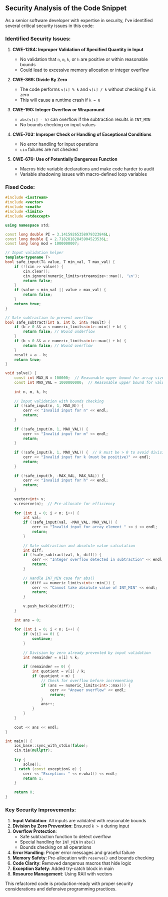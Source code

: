 ## Security Analysis of the Code Snippet

As a senior software developer with expertise in security, I've identified several critical security issues in this code:

### Identified Security Issues:

1. **CWE-1284: Improper Validation of Specified Quantity in Input**
   - No validation that `n`, `m`, `k`, or `h` are positive or within reasonable bounds
   - Could lead to excessive memory allocation or integer overflow

2. **CWE-369: Divide By Zero**
   - The code performs `v[i] % k` and `v[i] / k` without checking if `k` is zero
   - This will cause a runtime crash if `k = 0`

3. **CWE-190: Integer Overflow or Wraparound**
   - `abs(v[i] - h)` can overflow if the subtraction results in `INT_MIN`
   - No bounds checking on input values

4. **CWE-703: Improper Check or Handling of Exceptional Conditions**
   - No error handling for input operations
   - `cin` failures are not checked

5. **CWE-676: Use of Potentially Dangerous Function**
   - Macros hide variable declarations and make code harder to audit
   - Variable shadowing issues with macro-defined loop variables

### Fixed Code:

```cpp
#include <iostream>
#include <vector>
#include <cmath>
#include <limits>
#include <stdexcept>

using namespace std;

const long double PI = 3.14159265358979323846L;
const long double E = 2.71828182845904523536L;
const long long mod = 1000000007;

// Input validation helper
template<typename T>
bool safe_input(T& value, T min_val, T max_val) {
    if (!(cin >> value)) {
        cin.clear();
        cin.ignore(numeric_limits<streamsize>::max(), '\n');
        return false;
    }
    if (value < min_val || value > max_val) {
        return false;
    }
    return true;
}

// Safe subtraction to prevent overflow
bool safe_subtract(int a, int b, int& result) {
    if (b > 0 && a < numeric_limits<int>::min() + b) {
        return false; // Would underflow
    }
    if (b < 0 && a > numeric_limits<int>::max() + b) {
        return false; // Would overflow
    }
    result = a - b;
    return true;
}

void solve() {
    const int MAX_N = 100000;  // Reasonable upper bound for array size
    const int MAX_VAL = 1000000000;  // Reasonable upper bound for values
    
    int n, m, k, h;
    
    // Input validation with bounds checking
    if (!safe_input(n, 1, MAX_N)) {
        cerr << "Invalid input for n" << endl;
        return;
    }
    
    if (!safe_input(m, 1, MAX_VAL)) {
        cerr << "Invalid input for m" << endl;
        return;
    }
    
    if (!safe_input(k, 1, MAX_VAL)) {  // k must be > 0 to avoid division by zero
        cerr << "Invalid input for k (must be positive)" << endl;
        return;
    }
    
    if (!safe_input(h, -MAX_VAL, MAX_VAL)) {
        cerr << "Invalid input for h" << endl;
        return;
    }
    
    vector<int> v;
    v.reserve(n);  // Pre-allocate for efficiency
    
    for (int i = 0; i < n; i++) {
        int val;
        if (!safe_input(val, -MAX_VAL, MAX_VAL)) {
            cerr << "Invalid input for array element " << i << endl;
            return;
        }
        
        // Safe subtraction and absolute value calculation
        int diff;
        if (!safe_subtract(val, h, diff)) {
            cerr << "Integer overflow detected in subtraction" << endl;
            return;
        }
        
        // Handle INT_MIN case for abs()
        if (diff == numeric_limits<int>::min()) {
            cerr << "Cannot take absolute value of INT_MIN" << endl;
            return;
        }
        
        v.push_back(abs(diff));
    }
    
    int ans = 0;
    
    for (int i = 0; i < n; i++) {
        if (v[i] == 0) {
            continue;
        }
        
        // Division by zero already prevented by input validation
        int remainder = v[i] % k;
        
        if (remainder == 0) {
            int quotient = v[i] / k;
            if (quotient < m) {
                // Check for overflow before incrementing
                if (ans == numeric_limits<int>::max()) {
                    cerr << "Answer overflow" << endl;
                    return;
                }
                ans++;
            }
        }
    }
    
    cout << ans << endl;
}

int main() {
    ios_base::sync_with_stdio(false);
    cin.tie(nullptr);
    
    try {
        solve();
    } catch (const exception& e) {
        cerr << "Exception: " << e.what() << endl;
        return 1;
    }
    
    return 0;
}
```

### Key Security Improvements:

1. **Input Validation**: All inputs are validated with reasonable bounds
2. **Division by Zero Prevention**: Ensured `k > 0` during input
3. **Overflow Protection**: 
   - Safe subtraction function to detect overflow
   - Special handling for `INT_MIN` in `abs()`
   - Bounds checking on all operations
4. **Error Handling**: Proper error messages and graceful failure
5. **Memory Safety**: Pre-allocation with `reserve()` and bounds checking
6. **Code Clarity**: Removed dangerous macros that hide logic
7. **Exception Safety**: Added try-catch block in main
8. **Resource Management**: Using RAII with vectors

This refactored code is production-ready with proper security considerations and defensive programming practices.